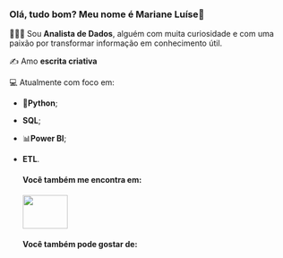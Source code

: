 ### Olá, tudo bom? Meu nome é Mariane Luíse👋

🧑🏻‍💻 Sou **Analista de Dados**, alguém com muita curiosidade e com uma paixão por transformar informação em conhecimento útil.

✍️ Amo **escrita criativa**


💻 Atualmente com foco em: 

- 🐍**Python**;
- **SQL**;
- 📊**Power BI**;
- **ETL**.

  #### Você também me encontra em:
  <a href="https://www.linkedin.com/in/mluiseanastacio/">
  <img width="80" height="60" img src= "https://img.shields.io/badge/linkedin-%230077B5.svg?style=for-the-badge&logo=linkedin&logoColor=white"/>
  </a>

  #### Você também pode gostar de:
